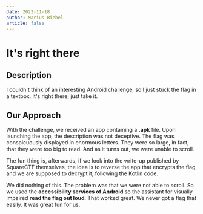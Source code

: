 ```yaml
---
date: 2022-11-18
author: Marius Biebel
article: false
---
```


# It's right there

## Description

I couldn't think of an interesting Android challenge, so I just stuck the flag in a textbox. It's right there; just take it.

## Our Approach

With the challenge, we received an app containing a **.apk** file. Upon launching the app, the description was not deceptive. The flag was conspicuously displayed in enormous letters. They were so large, in fact, that they were too big to read. And as it turns out, we were unable to scroll.

The fun thing is, afterwards, if we look into the write-up published by SquareCTF themselves, the idea is to reverse the app that encrypts the flag, and we are supposed to decrypt it, following the Kotlin code.

We did nothing of this. The problem was that we were not able to scroll. So we used the **accessibility services of Android** so the assistant for  visually impaired **read the flag out loud**. That worked great. We never got a flag that easily. It was great fun for us.
